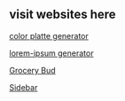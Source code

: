 ## visit websites here

[color platte generator ](https://color-platte-generator.netlify.app/)

[lorem-ipsum generator ](https://pank-lr-generate.netlify.app/)

[Grocery Bud ](https://grocery-bud-pank.netlify.app/)

[Sidebar ](https://navbar-ca.netlify.app/)

